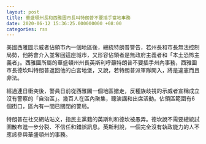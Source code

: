 ```yaml
---
layout: post
title: 華盛頓州長和西雅圖市長叫特朗普不要插手當地事務
date: 2020-06-12 15:36:25.000000000 +08:00
categories: rss
---
```


美國西雅圖示威者佔領市內一個地區後，總統特朗普警告，若州長和市長無法控制局勢，他將會介入並奪回這座城市，又形容佔領者是無政府主義者和「本土恐怖主義者」。西雅圖所屬的華盛頓州州長英斯利呼籲特朗普不要插手州內事務，西雅圖市長德坎叫特朗普返回他的白宮地堡，又說，若特朗普派軍隊開入，將是違憲而且非法。

經過連日衝突後，警員日前從西雅圖一個地區撤走，反種族歧視的示威者宣稱成立沒有警察的「自治區」。幾百人在區內聚集，聽演講和出席活動。佔領區範圍有6個街口，區內有一間已關閉的警局。

特朗普在社交網站貼文，指民主黨籍的英斯利和德坎被愚弄。德坎說不需要總統試圖散布進一步分裂、不信任和錯誤訊息。英斯利說，一個完全沒有執政能力的人不應該參與華盛頓州的事務。
